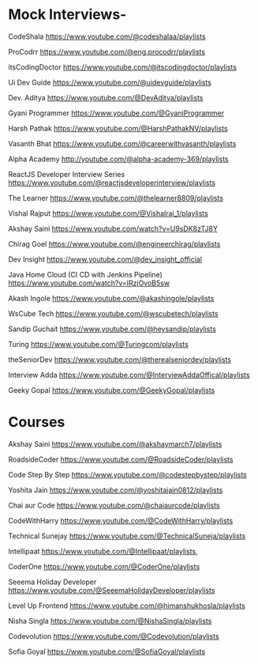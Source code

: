 Mock Interviews-
====================

CodeShala
https://www.youtube.com/@codeshalaa/playlists

ProCodrr
https://www.youtube.com/@eng.procodrr/playlists

itsCodingDoctor
https://www.youtube.com/@itscodingdoctor/playlists

Ui Dev Guide
https://www.youtube.com/@uidevguide/playlists

Dev. Aditya
https://www.youtube.com/@DevAditya/playlists

Gyani Programmer
https://www.youtube.com/@GyaniProgrammer

Harsh Pathak
https://www.youtube.com/@HarshPathakNV/playlists

Vasanth Bhat
https://www.youtube.com/@careerwithvasanth/playlists

Alpha Academy
http://youtube.com/@alpha-academy-369/playlists

ReactJS Developer Interview Series 
https://www.youtube.com/@reactjsdeveloperinterview/playlists

The Learner
https://www.youtube.com/@thelearner8809/playlists

Vishal Rajput
https://www.youtube.com/@Vishalraj_1/playlists

Akshay Saini
https://www.youtube.com/watch?v=U9sDK8zTJ8Y

Chirag Goel
https://www.youtube.com/@engineerchirag/playlists

Dev Insight
https://www.youtube.com/@dev_insight_official

Java Home Cloud (CI CD with Jenkins Pipeline)
https://www.youtube.com/watch?v=IRzjOvoB5sw

Akash Ingole
https://www.youtube.com/@akashingole/playlists

WsCube Tech
https://www.youtube.com/@wscubetech/playlists

Sandip Guchait
https://www.youtube.com/@heysandip/playlists

Turing
https://www.youtube.com/@Turingcom/playlists

theSeniorDev
https://www.youtube.com/@therealseniordev/playlists

Interview Adda
https://www.youtube.com/@InterviewAddaOffical/playlists

Geeky Gopal
https://www.youtube.com/@GeekyGopal/playlists

Courses
====================

Akshay Saini
https://www.youtube.com/@akshaymarch7/playlists

RoadsideCoder
https://www.youtube.com/@RoadsideCoder/playlists

Code Step By Step
https://www.youtube.com/@codestepbystep/playlists

Yoshita Jain
https://www.youtube.com/@yoshitajain0812/playlists

Chai aur Code
https://www.youtube.com/@chaiaurcode/playlists

CodeWithHarry
https://www.youtube.com/@CodeWithHarry/playlists

Technical Sunejay
https://www.youtube.com/@TechnicalSuneja/playlists

Intellipaat
https://www.youtube.com/@Intellipaat/playlists,

CoderOne
https://www.youtube.com/@CoderOne/playlists

Seeema Holiday Developer
https://www.youtube.com/@SeeemaHolidayDeveloper/playlists

Level Up Frontend
https://www.youtube.com/@himanshukhosla/playlists

Nisha Singla
https://www.youtube.com/@NishaSingla/playlists

Codevolution
https://www.youtube.com/@Codevolution/playlists

Sofia Goyal
https://www.youtube.com/@SofiaGoyal/playlists



